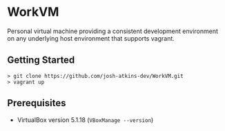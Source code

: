 # WorkVM
Personal virtual machine providing a consistent development environment on any underlying host environment that supports vagrant.
## Getting Started
```
> git clone https://github.com/josh-atkins-dev/WorkVM.git
> vagrant up
```
## Prerequisites
- VirtualBox version 5.1.18 (`VBoxManage --version`)